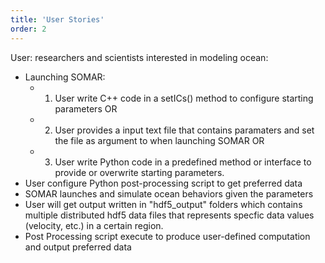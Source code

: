 ```yaml
---
title: 'User Stories'
order: 2
---
```

User: researchers and scientists interested in modeling ocean:

- Launching SOMAR: <br/>
    - 1) User write C++ code in a setICs() method to configure starting parameters OR <br/>
    - 2) User provides a input text file that contains paramaters and set the file as argument to when launching SOMAR OR<br/>
    - 3) User write Python code in a predefined method or interface to provide or overwrite starting parameters.
- User configure Python post-processing script to get preferred data
- SOMAR launches and simulate ocean behaviors given the parameters
- User will get output written in "hdf5_output" folders which contains multiple distributed hdf5 data files that represents specfic data values (velocity, etc.) in a certain region.
- Post Processing script execute to produce user-defined computation and output preferred data